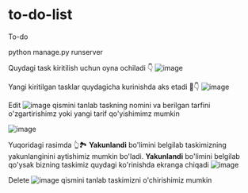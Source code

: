# to-do-list
To-do

python manage.py runserver

Quydagi task kiritilish uchun oyna ochiladi 👇
![image](https://github.com/dilshodbek0705/to-do-list/assets/90814068/6b06b6cf-2112-4164-b646-98d5f6c99097)

Yangi kiritilgan tasklar quydagicha kurinishda aks etadi 🙂👇
![image](https://github.com/dilshodbek0705/to-do-list/assets/90814068/cc6fb505-aa18-42ff-9a91-3047366e5c1e)


Edit ![image](https://github.com/dilshodbek0705/to-do-list/assets/90814068/ab5a9a3c-6354-4d46-a515-6231ce6851ed) qismini tanlab taskning nomini va berilgan tarfini o'zgartirishimz yoki yangi tarif qo'yishimimz mumkin

![image](https://github.com/dilshodbek0705/to-do-list/assets/90814068/fce6540b-6494-4c08-8e77-e0ce93d5a93e)

Yuqoridagi rasimda 👆🏞 <b>Yakunlandi</b> bo'limini belgilab taskimizning yakunlanginini aytishimiz mumkin bo'ladi.
<b>Yakunlandi</b> bo'limini belgilab qo'ysak bizning taskimiz quydagi ko'rinishda ekranga chiqadi
![image](https://github.com/dilshodbek0705/to-do-list/assets/90814068/82dbd27c-7125-474a-b826-a69753828837)


Delete ![image](https://github.com/dilshodbek0705/to-do-list/assets/90814068/6ef67a37-d39c-419f-8de9-76f280550750) qismini tanlab taskimizni o'chirishimiz mumkin


